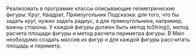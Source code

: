 Реализовать в программе классы описывающие геометрические фигуры: Круг, Квадрат, Прямоугольник Подсказка: для того, что бы задать круг, 
нужно задать радиус, а для прямоугольника, например, важны стороны. У каждой фигуры должен быть метод toString(),
метод расчета площади фигуры и метод расчета периметра фигуры.
В Main необходимо создать массив из фигур и для каждой фигуры рассчитать площадь и периметр.
